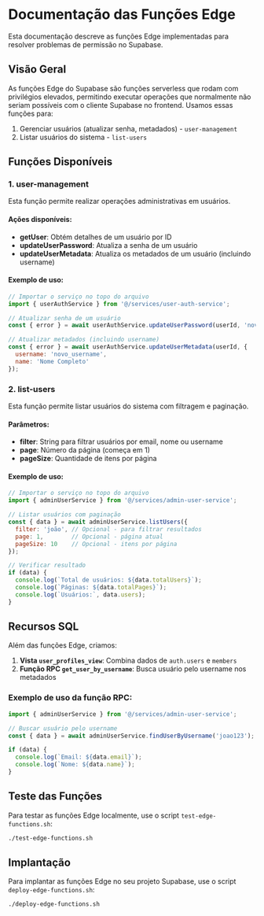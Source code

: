 # Documentação das Funções Edge

Esta documentação descreve as funções Edge implementadas para resolver problemas de permissão no Supabase.

## Visão Geral

As funções Edge do Supabase são funções serverless que rodam com privilégios elevados, permitindo executar operações que normalmente não seriam possíveis com o cliente Supabase no frontend. Usamos essas funções para:

1. Gerenciar usuários (atualizar senha, metadados) - `user-management`
2. Listar usuários do sistema - `list-users`

## Funções Disponíveis

### 1. user-management

Esta função permite realizar operações administrativas em usuários.

#### Ações disponíveis:

- **getUser**: Obtém detalhes de um usuário por ID
- **updateUserPassword**: Atualiza a senha de um usuário
- **updateUserMetadata**: Atualiza os metadados de um usuário (incluindo username)

#### Exemplo de uso:

```javascript
// Importar o serviço no topo do arquivo
import { userAuthService } from '@/services/user-auth-service';

// Atualizar senha de um usuário
const { error } = await userAuthService.updateUserPassword(userId, 'nova-senha');

// Atualizar metadados (incluindo username)
const { error } = await userAuthService.updateUserMetadata(userId, {
  username: 'novo_username',
  name: 'Nome Completo'
});
```

### 2. list-users

Esta função permite listar usuários do sistema com filtragem e paginação.

#### Parâmetros:

- **filter**: String para filtrar usuários por email, nome ou username
- **page**: Número da página (começa em 1)
- **pageSize**: Quantidade de itens por página

#### Exemplo de uso:

```javascript
// Importar o serviço no topo do arquivo
import { adminUserService } from '@/services/admin-user-service';

// Listar usuários com paginação
const { data } = await adminUserService.listUsers({
  filter: 'joão', // Opcional - para filtrar resultados
  page: 1,        // Opcional - página atual
  pageSize: 10    // Opcional - itens por página
});

// Verificar resultado
if (data) {
  console.log(`Total de usuários: ${data.totalUsers}`);
  console.log(`Páginas: ${data.totalPages}`);
  console.log(`Usuários:`, data.users);
}
```

## Recursos SQL

Além das funções Edge, criamos:

1. **Vista `user_profiles_view`**: Combina dados de `auth.users` e `members`
2. **Função RPC `get_user_by_username`**: Busca usuário pelo username nos metadados

### Exemplo de uso da função RPC:

```javascript
import { adminUserService } from '@/services/admin-user-service';

// Buscar usuário pelo username
const { data } = await adminUserService.findUserByUsername('joao123');

if (data) {
  console.log(`Email: ${data.email}`);
  console.log(`Nome: ${data.name}`);
}
```

## Teste das Funções

Para testar as funções Edge localmente, use o script `test-edge-functions.sh`:

```bash
./test-edge-functions.sh
```

## Implantação

Para implantar as funções Edge no seu projeto Supabase, use o script `deploy-edge-functions.sh`:

```bash
./deploy-edge-functions.sh
```
